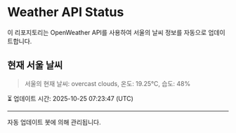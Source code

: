 
# Weather API Status

이 리포지토리는 OpenWeather API를 사용하여 서울의 날씨 정보를 자동으로 업데이트합니다.

## 현재 서울 날씨
> 서울의 현재 날씨: overcast clouds, 온도: 19.25°C, 습도: 48%

⏳ 업데이트 시간: 2025-10-25 07:23:47 (UTC)

---
자동 업데이트 봇에 의해 관리됩니다.
